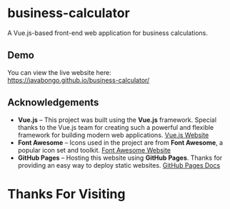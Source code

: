 # business-calculator
A Vue.js-based front-end web application for business calculations.

## Demo

You can view the live website here:  
https://javabongo.github.io/business-calculator/

## Acknowledgements

- **Vue.js** – This project was built using the **Vue.js** framework. Special thanks to the Vue.js team for creating such a powerful and flexible framework for building modern web applications. [Vue.js Website](https://vuejs.org/)
- **Font Awesome** – Icons used in the project are from **Font Awesome**, a popular icon set and toolkit. [Font Awesome Website](https://fontawesome.com/)
- **GitHub Pages** – Hosting this website using **GitHub Pages**. Thanks for providing an easy way to deploy static websites. [GitHub Pages Docs](https://pages.github.com/)

# Thanks For Visiting
